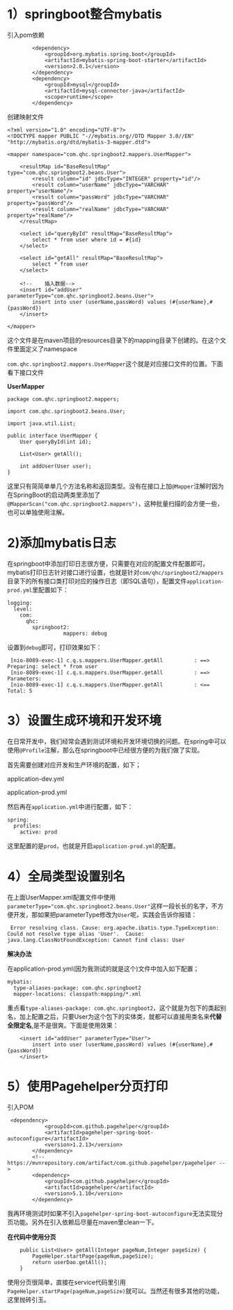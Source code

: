 # 1）springboot整合mybatis

引入pom依赖

```
        <dependency>
            <groupId>org.mybatis.spring.boot</groupId>
            <artifactId>mybatis-spring-boot-starter</artifactId>
            <version>2.0.1</version>
        </dependency>
        <dependency>
            <groupId>mysql</groupId>
            <artifactId>mysql-connector-java</artifactId>
            <scope>runtime</scope>
        </dependency>
```

创建映射文件

```
<?xml version="1.0" encoding="UTF-8"?>
<!DOCTYPE mapper PUBLIC "-//mybatis.org//DTD Mapper 3.0//EN" "http://mybatis.org/dtd/mybatis-3-mapper.dtd">

<mapper namespace="com.qhc.springboot2.mappers.UserMapper">

    <resultMap id="BaseResultMap" type="com.qhc.springboot2.beans.User">
        <result column="id" jdbcType="INTEGER" property="id"/>
        <result column="userName" jdbcType="VARCHAR" property="userName"/>
        <result column="passWord" jdbcType="VARCHAR" property="passWord"/>
        <result column="realName" jdbcType="VARCHAR" property="realName"/>
    </resultMap>

    <select id="queryById" resultMap="BaseResultMap">
        select * from user where id = #{id}
    </select>

    <select id="getAll" resultMap="BaseResultMap">
        select * from user
    </select>

    <!--    插入数据-->
    <insert id="addUser" parameterType="com.qhc.springboot2.beans.User">
        insert into user (userName,passWord) values (#{userName},#{passWord})
    </insert>

</mapper>
```

这个文件是在maven项目的resources目录下的mapping目录下创建的。在这个文件里面定义了namespace

`com.qhc.springboot2.mappers.UserMapper`这个就是对应接口文件的位置。下面看下接口文件

**UserMapper**

```
package com.qhc.springboot2.mappers;

import com.qhc.springboot2.beans.User;

import java.util.List;

public interface UserMapper {
    User queryById(int id);

    List<User> getAll();

    int addUser(User user);
}
```

这里只有简简单单几个方法名称和返回类型。没有在接口上加`@Mapper`注解时因为在SpringBoot的启动两类里添加了`@MapperScan("com.qhc.springboot2.mappers")`，这种批量扫描的会方便一些，也可以单独使用注解。

# 2)添加mybatis日志

在springboot中添加打印日志很方便，只需要在对应的配置文件配置即可。mybatis打印日志针对接口进行设置，也就是针对`com/qhc/springboot2/mappers`目录下的所有接口类打印对应的操作日志（即SQL语句），配置文件`application-prod.yml`里配置如下：

```
logging:
  level:
    com:
      qhc:
        springboot2:
                  mappers: debug
```

设置到`debug`即可，打印效果如下：

```
 [nio-8089-exec-1] c.q.s.mappers.UserMapper.getAll          : ==>  Preparing: select * from user 
 [nio-8089-exec-1] c.q.s.mappers.UserMapper.getAll          : ==> Parameters: 
 [nio-8089-exec-1] c.q.s.mappers.UserMapper.getAll          : <==      Total: 5
```

# 3）设置生成环境和开发环境

在日常开发中，我们经常会遇到测试环境和开发环境切换的问题。在spring中可以使用`@Profile`注解，那么在springboot中已经很方便的为我们做了实现。

首先需要创建对应开发和生产环境的配置，如下；

application-dev.yml

application-prod.yml

然后再在`application.yml`中进行配置，如下：

```
spring:
  profiles:
    active: prod
```

这里配置的是`prod`，也就是开启`application-prod.yml`的配置。

# 4）全局类型设置别名

在上面UserMapper.xml配置文件中使用`parameterType="com.qhc.springboot2.beans.User"`这样一段长长的名字，不方便开发，那如果把parameterType修改为`User`呢，实践会告诉你报错：

```
 Error resolving class. Cause: org.apache.ibatis.type.TypeException: Could not resolve type alias 'User'.  Cause: java.lang.ClassNotFoundException: Cannot find class: User
```

**解决办法**

在application-prod.yml(因为我测试的就是这个)文件中加入如下配置；

```
mybatis:
  type-aliases-package: com.qhc.springboot2
  mapper-locations: classpath:mapping/*.xml
```

重点看`type-aliases-package: com.qhc.springboot2`，这个就是为包下的类起别名，加上配置之后，只要User为这个包下的实体类，就都可以直接用类名来**代替全限定名**,是不是很爽。下面是使用效果：

```
    <insert id="addUser" parameterType="User">
        insert into user (userName,passWord) values (#{userName},#{passWord})
    </insert>
```

# 5）使用Pagehelper分页打印

引入POM

```
 <dependency>
            <groupId>com.github.pagehelper</groupId>
            <artifactId>pagehelper-spring-boot-autoconfigure</artifactId>
            <version>1.2.13</version>
        </dependency>
        <!-- https://mvnrepository.com/artifact/com.github.pagehelper/pagehelper -->
        <dependency>
            <groupId>com.github.pagehelper</groupId>
            <artifactId>pagehelper</artifactId>
            <version>5.1.10</version>
        </dependency>
```

我再环境测试时如果不引入`pagehelper-spring-boot-autoconfigure`无法实现分页功能。另外在引入依赖后尽量在maven里clean一下。

**在代码中使用分页**

```
    public List<User> getAll(Integer pageNum,Integer pageSize) {
        PageHelper.startPage(pageNum,pageSize);
        return userDao.getAll();
    }
```

使用分页很简单，直接在service代码里引用` PageHelper.startPage(pageNum,pageSize)`就可以。当然还有很多其他的功能，这里抛砖引玉。